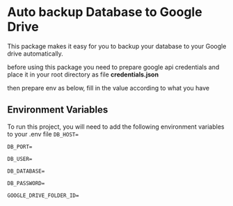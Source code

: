 
# Auto backup Database to Google Drive

This package makes it easy for you to backup your database to your Google drive automatically.

before using this package you need to prepare google api credentials and place it in your root directory as file **credentials.json**

then prepare env as below, fill in the value according to what you have



## Environment Variables

To run this project, you will need to add the following environment variables to your .env file
`DB_HOST=`

`DB_PORT=` 

`DB_USER=`

`DB_DATABASE=`

`DB_PASSWORD=`

`GOOGLE_DRIVE_FOLDER_ID=`

